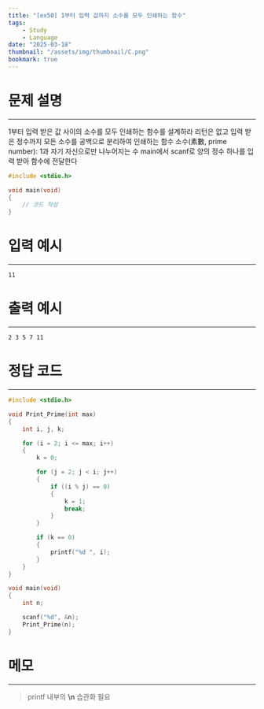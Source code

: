 ```yaml
---
title: "[ex50] 1부터 입력 값까지 소수를 모두 인쇄하는 함수"
tags:
    - Study
    - Language
date: "2025-03-18"
thumbnail: "/assets/img/thumbnail/C.png"
bookmark: true
---
```

# 문제 설명
---
1부터 입력 받은 값 사이의 소수를 모두 인쇄하는 함수를 설계하라
리턴은 없고 입력 받은 정수까지 모든 소수를 공백으로 분리하여 인쇄하는 함수
소수(素數, prime number): 1과 자기 자신으로만 나누어지는 수
main에서 scanf로 양의 정수 하나를 입력 받아 함수에 전달한다

```c
#include <stdio.h>

void main(void)
{
	// 코드 작성
}
```

# 입력 예시
---

```
11
```

# 출력 예시
---

```
2 3 5 7 11
```

# 정답 코드
---

```c
#include <stdio.h>

void Print_Prime(int max)
{
	int i, j, k;

	for (i = 2; i <= max; i++)
	{
		k = 0;

		for (j = 2; j < i; j++)
		{
			if ((i % j) == 0)
			{
				k = 1;
				break;
			}
		}

		if (k == 0)
		{
			printf("%d ", i);
		}
	}
}

void main(void)
{
	int n;

	scanf("%d", &n);
	Print_Prime(n);
}
```

# 메모
---
> printf 내부의 **\n** 습관화 필요